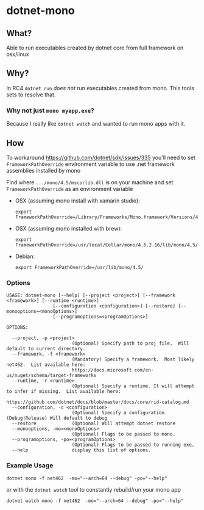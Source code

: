 # dotnet-mono

## What?
Able to run executables created by dotnet core from full framework on osx/linux

## Why?
In RC4 `dotnet run` _does not_ run executables created from mono.  This tools sets to resolve that.

  ### Why not just `mono myapp.exe`?
  Because I really like `dotnet watch` and wanted to run mono apps with it.

## How
To workaround https://github.com/dotnet/sdk/issues/335 you'll need to  set `FrameworkPathOverride` environment variable to use .net framework assemblies installed by mono

  Find where `.../mono/4.5/mscorlib.dll` is on your machine and set `FrameworkPathOverride` as an environment variable
  - OSX (assuming mono install with xamarin studio): 

    ```
    export FrameworkPathOverride=/Library/Frameworks/Mono.framework/Versions/4.6.2/lib/mono/4.5/
    ```
  - OSX (assuming mono installed with brew): 

    ```
    export FrameworkPathOverride=/usr/local/Cellar/mono/4.6.2.16/lib/mono/4.5/
    ```
  - Debian: 

    ```
    export FrameworkPathOverride=/usr/lib/mono/4.5/
    ``` 
  
  ### Options
  ```
 USAGE: dotnet-mono [--help] [--project <project>] [--framework <framework>] [--runtime <runtime>]
                   [--configuration <configuration>] [--restore] [--monooptions=<monoOptions>]
                   [--programoptions=<programOptions>]

OPTIONS:

    --project, -p <project>
                          (Optional) Specify path to proj file.  Will default to current directory.
    --framework, -f <framework>
                          (Mandatory) Specify a framework.  Most likely net462.  List available here:
                          https://docs.microsoft.com/en-us/nuget/schema/target-frameworks
    --runtime, -r <runtime>
                          (Optional) Specify a runtime. It will attempt to infer if missing.  List available here:
                          https://github.com/dotnet/docs/blob/master/docs/core/rid-catalog.md
    --configuration, -c <configuration>
                          (Optional) Specify a configuration. (Debug|Release) Will default to debug
    --restore             (Optional) Will attempt dotnet restore
    --monooptions, -mo=<monoOptions>
                          (Optional) Flags to be passed to mono.
    --programoptions, -po=<programOptions>
                          (Optional) Flags to be passed to running exe.
    --help                display this list of options.
  ```
  ### Example Usage
  ```
  dotnet mono -f net462  -mo="--arch=64 --debug" -po="--help"
  ```

  or with the `dotnet watch` tool to constantly rebuild/run your mono app
  ```
  dotnet watch mono -f net462  -mo="--arch=64 --debug" -po="--help"
  ```
